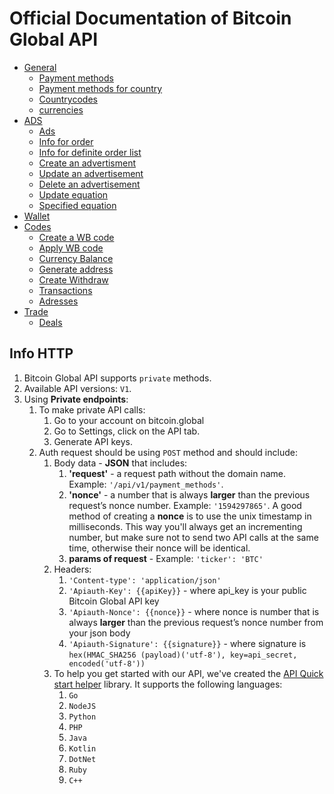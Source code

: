 # Official Documentation of Bitcoin Global API

* [General](/General.md)
    * [Payment methods](/General.md#payment-methods)
    * [Payment methods for country](/General.md#payment-methods-for-country)
    * [Countrycodes](/General.md#countrycodes)
    * [currencies](/General.md#currencies)
* [ADS](/Ads.md)
    * [Ads](#ads)
    * [Info for order](/Ads.md#info-for-order)
    * [Info for definite order list](/Ads.md#info-for-definite-order-list)
    * [Create an advertisment](/Private/Ads.md#create-an-advertisement)
    * [Update an advertisement](/Private/Ads.md#update-an-advertisement)
    * [Delete an advertisement](/Private/Ads.md#delete-an-advertisement)
    * [Update equation](/Private/Ads.md#update-equation)
    * [Specified equation](/Private/Ads.md#specified-equation)
 * [Wallet](/Private/Wallet.md)
 * [Codes](/Private/Wallet.md#codes)
    * [Create a WB code](/Private/Wallet.md#create-a-wb-code)
    * [Apply WB code](/Private/Wallet.md#apply-wb-code)
    * [Currency Balance](/Private/Wallet.md#currency-balance)
    * [Generate address](/Private/Wallet.md#generate-address)
    * [Create Withdraw](/Private/Wallet.md#create-withdraw)
    * [Transactions](/Private/Wallet.md#Transactions)
    * [Adresses](/Private/Wallet.md#Adresses)
 * [Trade](/Private/Trade.md)
    * [Deals](/Private/Trade.md#deals)
 
 
## Info HTTP

1. Bitcoin Global API supports `private` methods.
2. Available API versions: `V1`.
3. Using **Private endpoints**:
    1. To make private API calls:
        1. Go to your account on bitcoin.global
        2. Go to Settings, click on the API tab.
        3. Generate API keys.
    2. Auth request should be using `POST` method and should include:
        1. Body data - **JSON** that includes:
            1. **'request'** - a request path without the domain name. Example: `'/api/v1/payment_methods'`.
            2. **'nonce'** - a number that is always **larger** than the previous request’s nonce number. Example: `'1594297865'`. A good method of creating a **nonce** is to use the unix timestamp in milliseconds. This way you'll always get an incrementing number, but make sure not to send two API calls at the same time, otherwise their nonce will be identical.
            3. **params of request** - Example: `'ticker': 'BTC'`
        2. Headers:
            1. `'Content-type': 'application/json'`
            2. `'Apiauth-Key': {{apiKey}}` - where api_key is your public Bitcoin Global API key
            3. `'Apiauth-Nonce': {{nonce}}` - where nonce is  number that is always **larger** than the previous request’s nonce number from your json body
            4. `'Apiauth-Signature': {{signature}}` - where signature is `hex(HMAC_SHA256 (payload)('utf-8'), key=api_secret, encoded('utf-8'))`
        3. To help you get started with our API, we've created the [API Quick start helper](https://github.com/bohdanBG/BGapi_quickstart) library. It supports the following languages:
            1. ``Go``
            2. ``NodeJS``
            3. ``Python``
            4. ``PHP``
            5. ``Java``
            6. ``Kotlin``
            7. ``DotNet``
            8. ``Ruby``
            9. ``C++``
